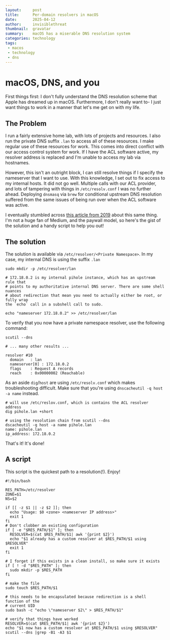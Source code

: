 ```yaml
---
layout:     post
title:      Per-domain resolvers in macOS
date:       2025-04-12
author:     invisiblethreat
thumbnail:  gravatar
summary:    macOS has a miserable DNS resolution system
categories: technology
tags:
 - macos
 - technology
 - dns
---
```

# macOS, DNS, and you

First things first: I don't fully understand the DNS resolution scheme that
Apple has dreamed up in macOS. Furthermore, I don't really want to- I just want
things to work in a manner that let's me get on with my life.

## The Problem

I run a fairly extensive home lab, with lots of projects and resources. I also
run the private DNS suffix `.lan` to access all of these resources. I make
regular use of these resources for work. This comes into direct conflict with
our access control system for work. If I have the ACL software active, my
resolver address is replaced and I'm unable to access my lab via hostnames.

However, this isn't an outright block, I can still resolve things if I specify
the nameserver that I want to use. With this knowledge, I set out to fix access
to my internal hosts. It did not go well. Multiple calls with our ACL provider,
and lots of tampering with things in `/etc/resolv.conf` I was no further ahead.
Deploying `dnsmasq` via `brew` for conditional upstream DNS resolution suffered
from the same issues of being run over when the ACL software was active.

I eventually stumbled across [this article from 2019](https://medium.com/@jamieeduncan/i-recently-moved-to-a-macbook-for-my-primary-work-laptop-7c704dbaff59) about this same thing. I'm not a huge fan of Medium, and the paywall model, so here's the gist of the solution and a handy script to help you out!

## The solution

The solution is available via `/etc/resolver/<Private Namespace>`. In my case,
my internal DNS is using the suffix `.lan`

```
sudo mkdir -p /etc/resolver/lan

# 172.18.0.2 is my internal pihole instance, which has an upstream rule that
# points to my authoritative internal DNS server. There are some shell nuances
# about redirection that mean you need to actually either be root, or fully wrap
the `echo` call in a subshell call to sudo.

echo "nameserver 172.18.0.2" >> /etc/resolver/lan
```

To verify that you now have a private namespace resolver, use the following
command:

```
scutil --dns

# ... many other results ...

resolver #10
  domain   : lan
  nameserver[0] : 172.18.0.2
  flags    : Request A records
  reach    : 0x00000002 (Reachable)

```

As an aside `dig`/`host` are using `/etc/resolv.conf` which makes
troubleshooting difficult. Make sure that you're using `dnscacheutil -q host -a
name` instead.

```
# will use /etc/reslov.conf, which is contains the ACL resolver address
dig pihole.lan +short

# using the resolution chain from scutil --dns
dscacheutil -q host -a name pihole.lan
name: pihole.lan
ip_address: 172.18.0.2
```

That's it! It's done!

## A script

This script is the quickest path to a resolution(!). Enjoy!

```shell
#!/bin/bash

RES_PATH=/etc/resolver
ZONE=$1
NS=$2

if [[ -z $1 || -z $2 ]]; then
  echo "Usage: $0 <zone> <nameserver IP address>"
  exit 1
fi
# Don't clobber an existing configuration
if [ -e "$RES_PATH/$1" ]; then
  RESOLVER=$(cat $RES_PATH/$1| awk '{print $2}')
  echo "$1 already has a custom resolver at $RES_PATH/$1 using $RESOLVER"
  exit 1
fi

# I forget if this exists in a clean install, so make sure it exists
if [ ! -d "$RES_PATH" ]; then
  sudo mkdir -p $RES_PATH
fi

# make the file
sudo touch $RES_PATH/$1

# this needs to be encapsulated because redirection is a shell function of the
# current UID
sudo bash -c "echo \"nameserver $2\" > $RES_PATH/$1"

# verify that things have worked
RESOLVER=$(cat $RES_PATH/$1| awk '{print $2}')
echo "$1 now has a custom resolver at $RES_PATH/$1 using $RESOLVER"
scutil --dns |grep -B1 -A3 $1
```
